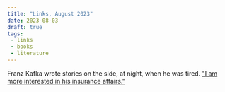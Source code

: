 ```yaml
---
title: "Links, August 2023"
date: 2023-08-03
draft: true
tags:
 - links
 - books
 - literature
---
```


Franz Kafka wrote stories on the side, at night, when he was tired. ["I am more interested in his insurance affairs."][1]

[1]: https://vienna.earth/plate/russell/kafka-insurance-career

